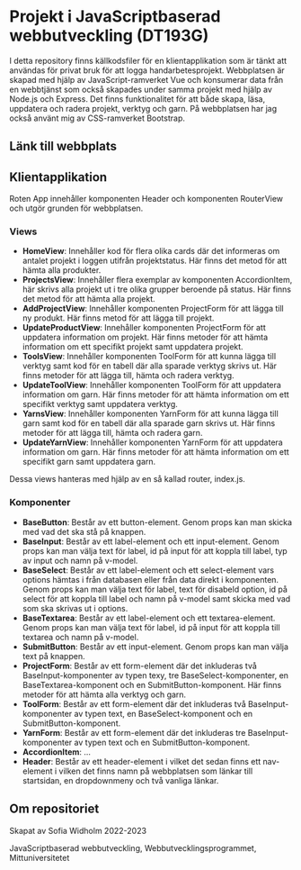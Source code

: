 # Projekt i JavaScriptbaserad webbutveckling (DT193G)
I detta repository finns källkodsfiler för en klientapplikation som är tänkt att användas för privat bruk för att logga handarbetesprojekt. Webbplatsen är skapad med hjälp av JavaScript-ramverket Vue och konsumerar data från en webbtjänst som också skapades under samma projekt med hjälp av Node.js och Express. Det finns funktionalitet för att både skapa, läsa, uppdatera och radera projekt, verktyg och garn.  På webbplatsen har jag också använt mig av CSS-ramverket Bootstrap.

## Länk till webbplats

## Klientapplikation
Roten App innehåller komponenten Header och komponenten RouterView och utgör grunden för webbplatsen.

### Views
- **HomeView**: Innehåller kod för flera olika cards där det informeras om antalet projekt i loggen utifrån projektstatus. Här finns det metod för att hämta alla produkter.
- **ProjectsView**: Innehåller flera exemplar av komponenten AccordionItem, här skrivs alla projekt ut i tre olika grupper beroende på status. Här finns det metod för att hämta alla projekt.
- **AddProjectView**: Innehåller komponenten ProjectForm för att lägga till ny produkt. Här finns metod för att lägga till projekt.
- **UpdateProductView**: Innehåller komponenten ProjectForm för att uppdatera information om projekt. Här finns metoder för att hämta information om ett specifikt projekt samt uppdatera projekt.
- **ToolsView**: Innehåller komponenten ToolForm för att kunna lägga till verktyg samt kod för en tabell där alla sparade verktyg skrivs ut. Här finns metoder för att lägga till, hämta och radera verktyg.
- **UpdateToolView**: Innehåller komponenten ToolForm för att uppdatera information om garn. Här finns metoder för att hämta information om ett specifikt verktyg samt uppdatera verktyg.
- **YarnsView**: Innehåller komponenten YarnForm för att kunna lägga till garn samt kod för en tabell där alla sparade garn skrivs ut. Här finns metoder för att lägga till, hämta och radera garn.
- **UpdateYarnView**: Innehåller komponenten YarnForm för att uppdatera information om garn. Här finns metoder för att hämta information om ett specifikt garn samt uppdatera garn.

Dessa views hanteras med hjälp av en så kallad router, index.js.

### Komponenter
- **BaseButton**: Består av ett button-element. Genom props kan man skicka med vad det ska stå på knappen.
- **BaseInput**: Består av ett label-element och ett input-element. Genom props kan man välja text för label, id på input för att koppla till label, typ av input och namn på v-model.
- **BaseSelect**: Består av ett label-element och ett select-element vars options hämtas i från databasen eller från data direkt i komponenten. Genom props kan man välja text för label, text för disabeld option, id på select för att koppla till label och namn på v-model samt skicka med vad som ska skrivas ut i options.
- **BaseTextarea**: Består av ett label-element och ett textarea-element. Genom props kan man välja text för label, id på input för att koppla till textarea och namn på v-model.
- **SubmitButton**: Består av ett input-element. Genom props kan man välja text på knappen.
- **ProjectForm**: Består av ett form-element där det inkluderas två BaseInput-komponenter av typen texy, tre BaseSelect-komponenter, en BaseTextarea-komponent och en SubmitButton-komponent. Här finns metoder för att hämta alla verktyg och garn.  
- **ToolForm**: Består av ett form-element där det inkluderas två BaseInput-komponenter av typen text, en BaseSelect-komponent och en SubmitButton-komponent.
- **YarnForm**: Består av ett form-element där det inkluderas tre BaseInput-komponenter av typen text och en SubmitButton-komponent.
- **AccordionItem**: ...
- **Header**: Består av ett header-element i vilket det sedan finns ett nav-element i vilken det finns namn på webbplatsen som länkar till startsidan, en dropdownmeny och två vanliga länkar.

## Om repositoriet
Skapat av Sofia Widholm 2022-2023

JavaScriptbaserad webbutveckling, Webbutvecklingsprogrammet, Mittuniversitetet

